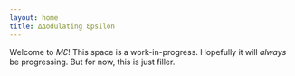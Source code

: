 ```yaml
---
layout: home
title: ΔΔodulating Ɛpsilon
---
```


Welcome to _MƐ_! 
This space is a work-in-progress. Hopefully it will _always_ be progressing. 
But for now, this is just filler.

